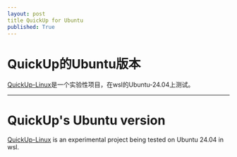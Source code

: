 ```yaml
---
layout: post
title QuickUp for Ubuntu
published: True
---
```


# QuickUp的Ubuntu版本

[QuickUp-Linux](https://github.com/Smart-Space/QuickUp-Linux)是一个实验性项目，在wsl的Ubuntu-24.04上测试。

---

# QuickUp's Ubuntu version

[QuickUp-Linux](https://github.com/Smart-Space/QuickUp-Linux) is an experimental project being tested on Ubuntu 24.04 in wsl.
